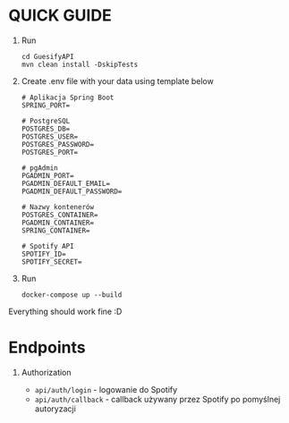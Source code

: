 # QUICK GUIDE

1. Run
    ```
   cd GuesifyAPI
    mvn clean install -DskipTests
   ```
2. Create .env file with your data using template below
    ```
   # Aplikacja Spring Boot
    SPRING_PORT=
    
    # PostgreSQL
    POSTGRES_DB=
    POSTGRES_USER=
    POSTGRES_PASSWORD=
    POSTGRES_PORT=
    
    # pgAdmin
    PGADMIN_PORT=
    PGADMIN_DEFAULT_EMAIL=
    PGADMIN_DEFAULT_PASSWORD=
    
    # Nazwy kontenerów
    POSTGRES_CONTAINER=
    PGADMIN_CONTAINER=
    SPRING_CONTAINER=
    
    # Spotify API
    SPOTIFY_ID=
    SPOTIFY_SECRET=
   ```
3. Run
    ```
    docker-compose up --build
   ```
   
Everything should work fine :D


# Endpoints

1. Authorization

   - ``api/auth/login`` - logowanie do Spotify
   - ``api/auth/callback`` - callback używany przez Spotify po pomyślnej autoryzacji